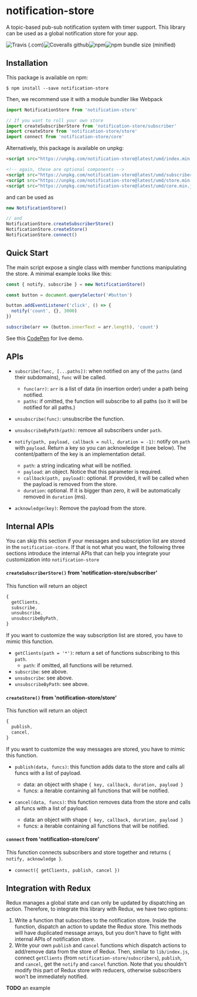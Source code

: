 # notification-store

A topic-based pub-sub notification system with timer support. This library can
be used as a global notification store for your app.

![Travis (.com)](https://img.shields.io/travis/com/IanChen83/notification-store.svg?style=flat-square)![Coveralls github](https://img.shields.io/coveralls/github/IanChen83/notification-store.svg?style=flat-square)![npm](https://img.shields.io/npm/v/notification-store.svg?style=flat-square)![npm bundle size (minified)](https://img.shields.io/bundlephobia/min/notification-store.svg?style=flat-square)

## Installation

This package is available on npm:

```shell
$ npm install --save notification-store
```

Then, we recommend use it with a module bundler like Webpack

```javascript
import NotificationStore from 'notification-store'

// If you want to roll your own store
import createSubscriberStore from 'notification-store/subscriber'
import createStore from 'notification-store/store'
import connect from 'notification-store/core'
```

Alternatively, this package is available on unpkg:

```html
<script src="https://unpkg.com/notification-store@latest/umd/index.min.js"></script>

<!-- again, these are optional components -->
<script src="https://unpkg.com/notification-store@latest/umd/subscriber.min.js"></script>
<script src="https://unpkg.com/notification-store@latest/umd/store.min.js"></script>
<script src="https://unpkg.com/notification-store@latest/umd/core.min.js"></script>
```

and can be used as

```javascript
new NotificationStore()

// and
NotificationStore.createSubscriberStore()
NotificationStore.createStore()
NotificationStore.connect()
```

## Quick Start

The main script expose a single class with member functions manipulating the store. A minimal example looks like this:

```javascript
const { notify, subscribe } = new NotificationStore()

const button = document.querySelector('#button')

button.addEventListener('click', () => {
  notify('count', {}, 3000)
})

subscribe(arr => (button.innerText = arr.length), 'count')
```

See this [CodePen](https://codepen.io/ianchen83/pen/qMpREa) for live demo.

## APIs

- `subscribe(func, [...paths])`:
  when notified on any of the `paths` (and their subdomains), `func` will
  be called.

  - `func(arr)`:
    `arr` is a list of data (in insertion order) under a path being notified.
  - `paths`: if omitted, the function will subscribe to all paths (so it will
    be notified for all paths.)

- `unsubscribe(func)`:
  unsubscribe the function.

- `unsubscribeByPath(path)`:
  remove all subscribers under `path`.

- `notify(path, payload, callback = null, duration = -1)`:
  notify on `path` with `payload`. Return a key so you can acknowledge it (see
  below). The content/pattern of the key is an implementation detail.

  - `path`: a string indicating what will be notified.
  - `payload`: an object. Notice that this parameter is required.
  - `callback(path, payload)`: optional. If provided, it will be called when
    the payload is removed from the store.
  - `duration`: optional. If it is bigger than zero, it will be automatically
    removed in `duration` (ms).

- `acknowledge(key)`:
  Remove the payload from the store.

## Internal APIs

You can skip this section if your messages and subscription list are stored in
the `notification-store`. If that is not what you want, the following three
sections introduce the internal APIs that can help you integrate your
customization into `notification-store`

#### `createSubscriberStore()` from 'notification-store/subscriber'

This function will return an object

```javascript
{
  getClients,
  subscribe,
  unsubscribe,
  unsubscribeByPath,
}
```

If you want to customize the way subscription list are stored, you have
to mimic this function.

- `getClients(path = '*')`:
  return a set of functions subscribing to this `path`.
  - `path`: if omitted, all functions will be returned.
- `subscribe`: see above.
- `unsubscribe`: see above.
- `unsubscribeByPath`: see above.

#### `createStore()` from 'notification-store/store'

This function will return an object

```javascript
{
  publish,
  cancel,
}
```

If you want to customize the way messages are stored, you have to
mimic this function.

- `publish(data, funcs)`:
  this function adds data to the store and calls all funcs with a list of
  payload.

  - data: an object with shape `{ key, callback, duration, payload }`
  - funcs: a iterable containing all functions that will be notified.

- `cancel(data, funcs)`:
  this function removes data from the store and calls all funcs with a list of
  payload.
  - data: an object with shape `{ key, callback, duration, payload }`
  - funcs: a iterable containing all functions that will be notified.

#### `connect` from 'notification-store/core'

This function connects subscribers and store together and returns
`{ notify, acknowledge }`.

- `connect({ getClients, publish, cancel })`

## Integration with Redux

Redux manages a global state and can only be updated by dispatching an action.
Therefore, to integrate this library with Redux, we have two options:

1. Write a function that subscribes to the notification store. Inside
   the function, dispatch an action to update the Redux store. This methods
   will have duplicated message arrays, but you don't have to fight with
   internal APIs of notification store.
2. Write your own `publish` and `cancel` functions which dispatch actions to
   add/remove data from the store of Redux. Then, similar to `lib/index.js`,
   connect `getClients` (from `notification-store/subscribers`), `publish`,
   and `cancel`, get the `notify` and `cancel` function. Note that you
   shouldn't modify this part of Redux store with reducers, otherwise
   subscribers won't be immediately notified.

**TODO** an example
